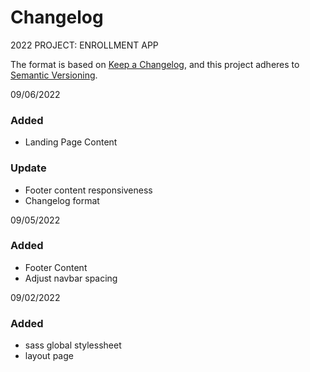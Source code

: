 # Changelog

2022 PROJECT: ENROLLMENT APP

The format is based on [Keep a Changelog](https://keepachangelog.com/en/1.0.0/),
and this project adheres to [Semantic Versioning](https://semver.org/spec/v2.0.0.html).



09/06/2022
### Added 
- Landing Page Content

### Update 
- Footer content responsiveness
- Changelog format

09/05/2022
### Added 
- Footer Content
- Adjust navbar spacing

09/02/2022
### Added 
- sass global stylessheet
- layout page



